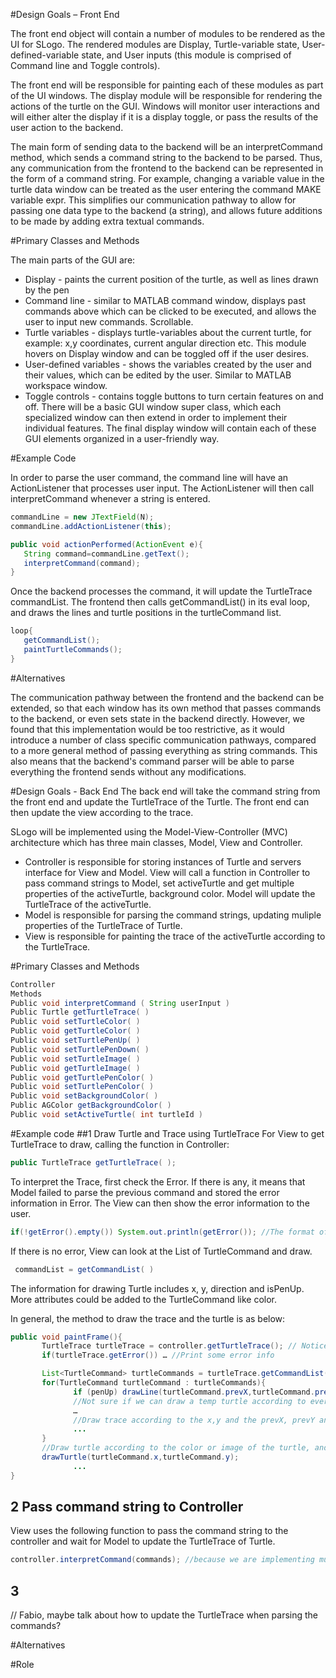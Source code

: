 #Design Goals  – Front End

The front end object will contain a number of modules to be rendered as the UI for SLogo. The rendered modules are Display, Turtle-variable state, User-defined-variable state, and User inputs (this module is comprised of Command line and Toggle controls).  

The front end will be responsible for painting each of these modules as part of the UI windows. The display module will be responsible for rendering the actions of the turtle on the GUI. Windows will monitor user interactions and will either alter the display if it is a display toggle, or pass the results of the user action to the backend. 

The main form of sending data to the backend will be an interpretCommand method, which sends a command string to the backend to be parsed. Thus, any communication from the frontend to the backend can be represented in the form of a command string. For example, changing a variable value in the turtle data window can be treated as the user entering the command MAKE variable expr. This simplifies our communication pathway to allow for passing one data type to the backend (a string), and allows future additions to be made by adding extra textual commands.

#Primary Classes and Methods
	
The main parts of the GUI are:
* Display - paints the current position of the turtle, as well as lines drawn by the pen
* Command line - similar to MATLAB command window, displays past commands above which can be clicked to be executed, and allows the user to input new commands. Scrollable.
* Turtle variables - displays turtle-variables about the current turtle, for example: x,y coordinates, current angular direction etc. This module hovers on Display window and can be toggled off if the user desires.
* User-defined variables - shows the variables created by the user and their values, which can be edited by the user. Similar to MATLAB workspace window.
* Toggle controls - contains toggle buttons to turn certain features on and off.
There will be a basic GUI window super class, which each specialized window can then extend in order to implement their individual features. The final display window will contain each of these GUI elements organized in a user-friendly way.

#Example Code

In order to parse the user command, the command line will have an ActionListener that processes user input. The ActionListener will then call interpretCommand whenever a string is entered.

```java
commandLine = new JTextField(N);
commandLine.addActionListener(this);

public void actionPerformed(ActionEvent e){
   String command=commandLine.getText();
   interpretCommand(command);
}
```
Once the backend processes the command, it will update the TurtleTrace commandList. The frontend then calls getCommandList() in its eval loop, and draws the lines and turtle positions in the turtleCommand list.
```java
loop{
   getCommandList();
   paintTurtleCommands();
}
```
#Alternatives

The communication pathway between the frontend and the backend can be extended, so that each window has its own method that passes commands to the backend, or even sets state in the backend directly. However, we found that this implementation would be too restrictive, as it would introduce a number of class specific communication pathways, compared to a more general method of passing everything as string commands. This also means that the backend's command parser will be able to parse everything the frontend sends without any modifications.


#Design Goals - Back End
The back end will take the command string from the front end and update the TurtleTrace of the Turtle. The front end can then update the view according to the trace.

SLogo will be implemented using the Model-View-Controller (MVC) architecture which has three main classes, Model, View and Controller. 
* Controller is responsible for storing instances of Turtle and servers interface for View and Model. View will call a function in Controller to pass command strings to Model, set activeTurtle and get multiple properties of the activeTurtle, background color.  Model will update the TurtleTrace of the activeTurtle.
* Model is responsible for parsing the command strings, updating muliple properties of the TurtleTrace of Turtle.
* View is responsible for painting the trace of the activeTurtle according to the TurtleTrace.

#Primary Classes and Methods
```java
Controller
Methods
Public void interpretCommand ( String userInput )
Public Turtle getTurtleTrace( )
Public void setTurtleColor( )
Public void getTurtleColor( )
Public void setTurtlePenUp( )
Public void setTurtlePenDown( )
Public void setTurtleImage( )
Public void getTurtleImage( )
Public void getTurtlePenColor( )
Public void setTurtlePenColor( )
Public void setBackgroundColor( )
Public AGColor getBackgroundColor( )
Public void setActiveTurtle( int turtleId )
```

#Example code
##1 Draw Turtle and Trace using TurtleTrace 
For View to get TurtleTrace to draw, calling the function in Controller:
```java
public TurtleTrace getTurtleTrace( );
```
To interpret the Trace, first check the Error. If there is any, it means that Model failed to parse the previous command and stored the error information in Error. The View can then show the error information to the user.
```java
if(!getError().empty()) System.out.println(getError()); //The format of Error is not decided yet, may be String.
```
If there is no error, View can look at the List of TurtleCommand and draw.
```java
 commandList = getCommandList( )
```
The information for drawing Turtle includes x, y, direction and isPenUp. More attributes could be added to the TurtleCommand like color.

In general, the method to draw the trace and the turtle is as below:
```java
public void paintFrame(){
       TurtleTrace turtleTrace = controller.getTurtleTrace(); // Notice that the return value could extend to List of TurtleTrace, then need to draw multiple turtle and traces
       if(turtleTrace.getError()) … //Print some error info

       List<TurtleCommand> turtleCommands = turtleTrace.getCommandList( );
       for(TurtleCommand turtleCommand : turtleCommands){
       	      if (penUp) drawLine(turtleCommand.prevX,turtleCommand.prevY,turtleCommand.x,turtleCommand.y);
              //Not sure if we can draw a temp turtle according to every x,y,direction and disappear after we draw the next position to do the animation? 
              …
              //Draw trace according to the x,y and the prevX, prevY and isPenUp
              ...
       }
       //Draw turtle according to the color or image of the turtle, and x,y,direction in turtleCommand
       drawTurtle(turtleCommand.x,turtleCommand.y);
              ...
}
```

## 2 Pass command string to Controller
View uses the following function to pass the command string to the controller and wait for Model to update the TurtleTrace of Turtle.

```java
controller.interpretCommand(commands); //because we are implementing multithreaded program, the view will have to wait for the function complete
```

## 3
 // Fabio, maybe talk about how to update the TurtleTrace when parsing the commands?

#Alternatives

#Role


